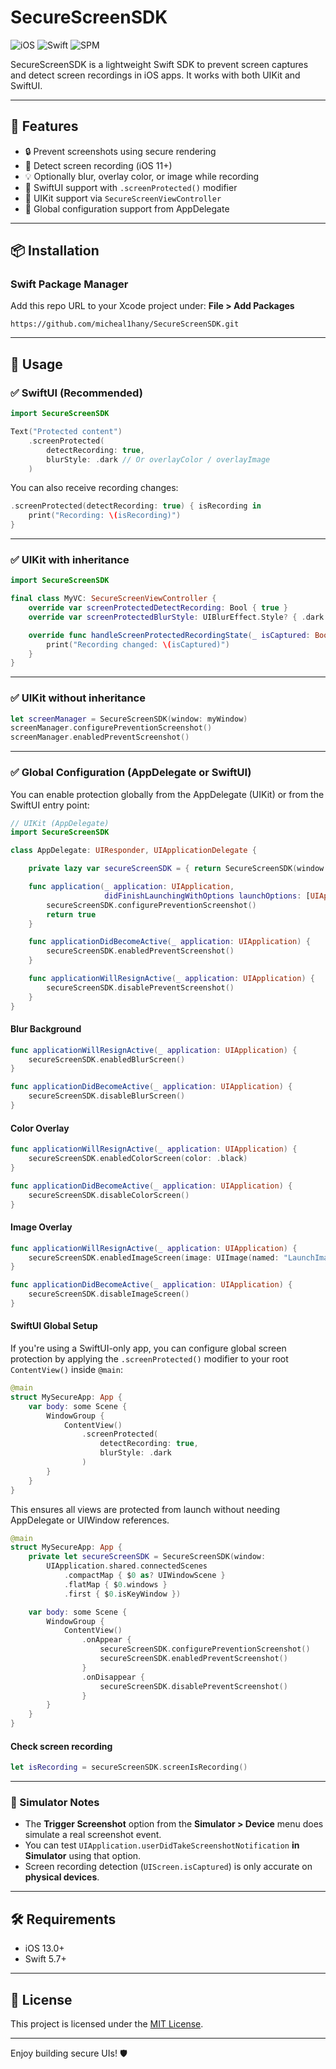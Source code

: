 # SecureScreenSDK

![iOS](https://img.shields.io/badge/iOS-13.0%2B-blue)
![Swift](https://img.shields.io/badge/Swift-5.7%2B-orange)
![SPM](https://img.shields.io/badge/SwiftPM-compatible-green)

SecureScreenSDK is a lightweight Swift SDK to prevent screen captures and detect screen recordings in iOS apps. It works with both UIKit and SwiftUI.

---

## 🚀 Features

- 🔒 Prevent screenshots using secure rendering
- 🎥 Detect screen recording (iOS 11+)
- 💡 Optionally blur, overlay color, or image while recording
- 🧩 SwiftUI support with `.screenProtected()` modifier
- 🧱 UIKit support via `SecureScreenViewController`
- 🧰 Global configuration support from AppDelegate

---

## 📦 Installation

### Swift Package Manager

Add this repo URL to your Xcode project under:
**File > Add Packages**

```text
https://github.com/micheal1hany/SecureScreenSDK.git
```

---

## 🧰 Usage

### ✅ SwiftUI (Recommended)

```swift
import SecureScreenSDK

Text("Protected content")
    .screenProtected(
        detectRecording: true,
        blurStyle: .dark // Or overlayColor / overlayImage
    )
```

You can also receive recording changes:

```swift
.screenProtected(detectRecording: true) { isRecording in
    print("Recording: \(isRecording)")
}
```

---

### ✅ UIKit with inheritance

```swift
import SecureScreenSDK

final class MyVC: SecureScreenViewController {
    override var screenProtectedDetectRecording: Bool { true }
    override var screenProtectedBlurStyle: UIBlurEffect.Style? { .dark }

    override func handleScreenProtectedRecordingState(_ isCaptured: Bool) {
        print("Recording changed: \(isCaptured)")
    }
}
```

---

### ✅ UIKit without inheritance

```swift
let screenManager = SecureScreenSDK(window: myWindow)
screenManager.configurePreventionScreenshot()
screenManager.enabledPreventScreenshot()
```

---

### ✅ Global Configuration (AppDelegate or SwiftUI)

You can enable protection globally from the AppDelegate (UIKit) or from the SwiftUI entry point:

```swift
// UIKit (AppDelegate)
import SecureScreenSDK

class AppDelegate: UIResponder, UIApplicationDelegate {

    private lazy var secureScreenSDK = { return SecureScreenSDK(window: window) }()

    func application(_ application: UIApplication,
                     didFinishLaunchingWithOptions launchOptions: [UIApplication.LaunchOptionsKey: Any]?) -> Bool {
        secureScreenSDK.configurePreventionScreenshot()
        return true
    }

    func applicationDidBecomeActive(_ application: UIApplication) {
        secureScreenSDK.enabledPreventScreenshot()
    }

    func applicationWillResignActive(_ application: UIApplication) {
        secureScreenSDK.disablePreventScreenshot()
    }
}
```

#### Blur Background
```swift
func applicationWillResignActive(_ application: UIApplication) {
    secureScreenSDK.enabledBlurScreen()
}

func applicationDidBecomeActive(_ application: UIApplication) {
    secureScreenSDK.disableBlurScreen()
}
```

#### Color Overlay
```swift
func applicationWillResignActive(_ application: UIApplication) {
    secureScreenSDK.enabledColorScreen(color: .black)
}

func applicationDidBecomeActive(_ application: UIApplication) {
    secureScreenSDK.disableColorScreen()
}
```

#### Image Overlay
```swift
func applicationWillResignActive(_ application: UIApplication) {
    secureScreenSDK.enabledImageScreen(image: UIImage(named: "LaunchImage"))
}

func applicationDidBecomeActive(_ application: UIApplication) {
    secureScreenSDK.disableImageScreen()
}
```

#### SwiftUI Global Setup
If you're using a SwiftUI-only app, you can configure global screen protection by applying the `.screenProtected()` modifier to your root `ContentView()` inside `@main`:

```swift
@main
struct MySecureApp: App {
    var body: some Scene {
        WindowGroup {
            ContentView()
                .screenProtected(
                    detectRecording: true,
                    blurStyle: .dark
                )
        }
    }
}
```

This ensures all views are protected from launch without needing AppDelegate or UIWindow references.
```swift
@main
struct MySecureApp: App {
    private let secureScreenSDK = SecureScreenSDK(window:
        UIApplication.shared.connectedScenes
            .compactMap { $0 as? UIWindowScene }
            .flatMap { $0.windows }
            .first { $0.isKeyWindow })

    var body: some Scene {
        WindowGroup {
            ContentView()
                .onAppear {
                    secureScreenSDK.configurePreventionScreenshot()
                    secureScreenSDK.enabledPreventScreenshot()
                }
                .onDisappear {
                    secureScreenSDK.disablePreventScreenshot()
                }
        }
    }
}
```

#### Check screen recording
```swift
let isRecording = secureScreenSDK.screenIsRecording()
```

---

### 🧪 Simulator Notes

- The **Trigger Screenshot** option from the **Simulator > Device** menu does simulate a real screenshot event.
- You can test `UIApplication.userDidTakeScreenshotNotification` **in Simulator** using that option.
- Screen recording detection (`UIScreen.isCaptured`) is only accurate on **physical devices**.

---

## 🛠 Requirements

- iOS 13.0+
- Swift 5.7+

---

## 📄 License

This project is licensed under the [MIT License](./LICENSE).

---



Enjoy building secure UIs! 🛡️

